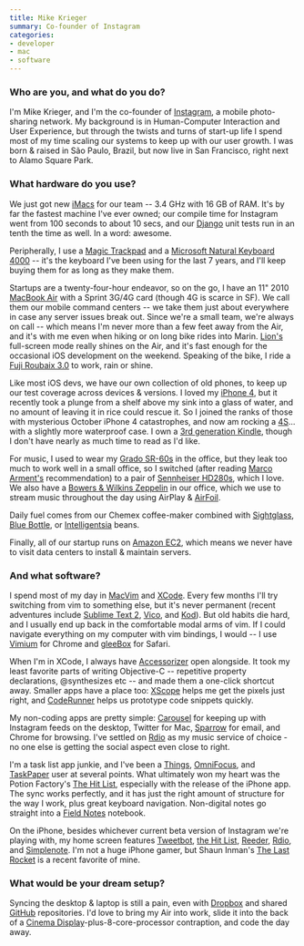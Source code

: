 ```yaml
---
title: Mike Krieger
summary: Co-founder of Instagram
categories:
- developer
- mac
- software
---
```


### Who are you, and what do you do?

I'm Mike Krieger, and I'm the co-founder of [Instagram][instagram-ios], a mobile photo-sharing network.  My background is in Human-Computer Interaction and User Experience, but through the twists and turns of start-up life I spend most of my time scaling our systems to keep up with our user growth. I was born & raised in São Paulo, Brazil, but now live in San Francisco, right next to Alamo Square Park.

### What hardware do you use?

We just got new [iMacs][imac] for our team -- 3.4 GHz with 16 GB of RAM. It's by far the fastest machine I've ever owned; our compile time for Instagram went from 100 seconds to about 10 secs, and our [Django][] unit tests run in an tenth the time as well. In a word: awesome. 

Peripherally, I use a [Magic Trackpad][magic-trackpad] and a [Microsoft Natural Keyboard 4000][natural-ergonomic-keyboard-4000] -- it's the keyboard I've been using for the last 7 years, and I'll keep buying them for as long as they make them.

Startups are a twenty-four-hour endeavor, so on the go, I have an 11" 2010 [MacBook Air][macbook-air] with a Sprint 3G/4G card (though 4G is scarce in SF). We call them our mobile command centers -- we take them just about everywhere in case any server issues break out. Since we're a small team, we're always on call -- which means I'm never more than a few feet away from the Air, and it's with me even when hiking or on long bike rides into Marin. [Lion's][macos] full-screen mode really shines on the Air, and it's fast enough for the occasional iOS development on the weekend. Speaking of the bike, I ride a [Fuji Roubaix 3.0][roubaix-3] to work, rain or shine.

Like most iOS devs, we have our own collection of old phones, to keep up our test coverage across devices & versions. I loved my [iPhone 4][iphone-4], but it recently took a plunge from a shelf above my sink into a glass of water, and no amount of leaving it in rice could rescue it. So I joined the ranks of those with mysterious October iPhone 4 catastrophes, and now am rocking a [4S][iphone-4s]... with a slightly more waterproof case. I own a [3rd generation Kindle][kindle], though I don't have nearly as much time to read as I'd like.

For music, I used to wear my [Grado SR-60s][sr60i] in the office, but they leak too much to work well in a small office, so I switched (after reading [Marco Arment's](http://marco.arment.usesthis.com/ "Marco's Setup interview.") recommendation) to a pair of [Sennheiser HD280s][hd-280-pro], which I love. We also have a [Bowers & Wilkins Zeppelin][zeppelin-air] in our office, which we use to stream music throughout the day using AirPlay & [AirFoil][].

Daily fuel comes from our Chemex coffee-maker combined with [Sightglass](http://sightglasscoffee.com/ "Sightglass coffee."), [Blue Bottle](http://www.bluebottlecoffee.net/ "Blue Bottle coffee."), or [Intelligentsia](http://www.intelligentsiacoffee.com/ "Intelligentsia coffee.") beans.

Finally, all of our startup runs on [Amazon EC2][ec2], which means we never have to visit data centers to install & maintain servers.

### And what software?

I spend most of my day in [MacVim][] and [XCode][]. Every few months I'll try switching from vim to something else, but it's never permanent (recent adventures include [Sublime Text 2][sublime-text], [Vico][], and [Kod][]). But old habits die hard, and I usually end up back in the comfortable modal arms of vim. If I could navigate everything on my computer with vim bindings, I would -- I use [Vimium][] for Chrome and [gleeBox][] for Safari.

When I'm in XCode, I always have [Accessorizer][] open alongside. It took my least favorite parts of writing Objective-C -- repetitive property declarations, @synthesizes etc -- and made them a one-click shortcut away. Smaller apps have a place too: [XScope][] helps me get the pixels just right, and [CodeRunner][] helps us prototype code snippets quickly.

My non-coding apps are pretty simple: [Carousel][] for keeping up with Instagram feeds on the desktop, Twitter for Mac, [Sparrow][] for email, and Chrome for browsing. I've settled on [Rdio][] as my music service of choice - no one else is getting the social aspect even close to right.

I'm a task list app junkie, and I've been a [Things][], [OmniFocus][], and [TaskPaper][] user at several points. What ultimately won my heart was the Potion Factory's [The Hit List][the-hit-list], especially with the release of the iPhone app. The sync works perfectly, and it has just the right amount of structure for the way I work, plus great keyboard navigation. Non-digital notes go straight into a [Field Notes][field-notes] notebook.

On the iPhone, besides whichever current beta version of Instagram we're playing with, my home screen features [Tweetbot][tweetbot-ios], [the Hit List][the-hit-list-ios], [Reeder][reeder-ios], [Rdio][rdio-ios], and [Simplenote][simplenote-ios]. I'm not a huge iPhone gamer, but Shaun Inman's [The Last Rocket][the-last-rocket-ios] is a recent favorite of mine.

### What would be your dream setup?

Syncing the desktop & laptop is still a pain, even with [Dropbox][] and shared [GitHub][] repositories. I'd love to bring my Air into work, slide it into the back of a [Cinema Display][cinema-display]-plus-8-core-processor contraption, and code the day away.

[cinema-display]: https://en.wikipedia.org/wiki/Apple_Cinema_Display "An LCD display."
[field-notes]: https://fieldnotesbrand.com/ "A brand of notebooks."
[hd-280-pro]: https://www.amazon.com/Sennheiser-HD-280-Pro-Headphones/dp/B000065BPB "Closed stereo headphones."
[imac]: https://www.apple.com/imac/ "An all-in-one computer."
[iphone-4]: https://en.wikipedia.org/wiki/IPhone_4 "A smartphone."
[iphone-4s]: https://en.wikipedia.org/wiki/IPhone_4S "A smartphone."
[kindle]: https://www.amazon.com/Kindle-Ereader-ebook-reader/dp/B007HCCNJU "A digital book reader."
[macbook-air]: https://www.apple.com/macbook-air/ "A very thin laptop."
[magic-trackpad]: https://www.apple.com/magictrackpad/ "A trackpad for desktop machines."
[natural-ergonomic-keyboard-4000]: http://www.microsoft.com/hardware/en-us/p/natural-ergonomic-keyboard-4000 "An ergonomic USB-based keyboard."
[roubaix-3]: https://www.bicycling.com/node/59208 "A bike."
[sr60i]: https://www.amazon.com/Grado-Prestige-Headphones-Discontinued-Manufacturer/dp/B0006DPMU4 "Headphones."
[zeppelin-air]: http://www.bowers-wilkins.com/Wireless-Music-Systems/Wireless-Music-Systems/Zeppelin-Air/explore.html "A wireless AirPlay speaker and dock."
[accessorizer]: http://www.kevincallahan.org/software/accessorizer.html "A generator helper application for XCode."
[airfoil]: http://www.rogueamoeba.com/airfoil/ "Send audio wherever you want it."
[carousel]: https://www.macworld.com/article/1159826/photography/carousel-instagram-os-x.html "An Instagram client for Mac OS X."
[coderunner]: https://coderunnerapp.com "A code editor and testing app for Mac OS X."
[django]: https://www.djangoproject.com/ "A Python-based web framework."
[dropbox]: https://www.dropbox.com/ "Online syncing and storage."
[ec2]: https://aws.amazon.com/ec2/ "A web service for virtualised processing."
[github]: https://github.com/ "A Git code repository service."
[gleebox]: http://thegleebox.com "A browser extension for navigating and controlling things via the keyboard."
[instagram-ios]: https://itunes.apple.com/us/app/instagram/id389801252 "A photo taking/sharing app."
[kod]: https://github.com/rsms/kod/ "A programmer's text editor for the Mac."
[macos]: https://en.wikipedia.org/wiki/MacOS "An operating system for Mac hardware."
[macvim]: https://github.com/macvim-dev/macvim "A Mac GUI port of vim."
[omnifocus]: https://www.omnigroup.com/omnifocus/ "Task management software for the Mac."
[rdio-ios]: https://itunes.apple.com/us/app/rdio/id335060889 "An Rdio client for iOS."
[rdio]: http://www.rdio.com/home/en-us/ "A music streaming service."
[reeder-ios]: http://reederapp.com/ios/ "A Google Reader client for iOS."
[simplenote-ios]: https://itunes.apple.com/us/app/simplenote/id289429962 "A note app with cloud syncing."
[sparrow]: http://www.gmail.com/intl/en/mail/help/sparrow.html "A mail client for the Mac with a funky UI."
[sublime-text]: http://www.sublimetext.com/ "A coder's text editor."
[taskpaper]: http://www.hogbaysoftware.com/products/taskpaper "A simple task/to do list application for the Mac."
[the-hit-list-ios]: http://www.karelia.com/products/the-hit-list/iphone.html "A to-do manager for iOS."
[the-hit-list]: http://www.karelia.com/products/the-hit-list/mac.html "A fancy task manager for the Mac."
[the-last-rocket-ios]: https://shauninman.com/lastrocket/ "An 8-bit platformer for iOS."
[things]: https://culturedcode.com/things/ "A task management application for the Mac."
[tweetbot-ios]: https://tapbots.com/tweetbot/ "A Twitter client for iOS."
[vico]: http://www.vicoapp.com/ "A text editor for Mac OS X"
[vimium]: https://chrome.google.com/webstore/detail/vimium/dbepggeogbaibhgnhhndojpepiihcmeb "A Chrome extension that adds vim-like hotkeys."
[xcode]: https://en.wikipedia.org/wiki/Xcode "An IDE for Mac developers."
[xscope]: http://xscopeapp.com "A Mac tool for on-screen measuring and aligning."
